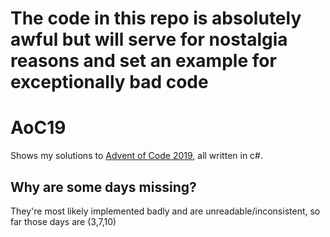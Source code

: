 # The code in this repo is absolutely awful but will serve for nostalgia reasons and set an example for exceptionally bad code

# AoC19
Shows my solutions to [Advent of Code 2019](https://adventofcode.com/), all written in c#.

## Why are some days missing?
They're most likely implemented badly and are unreadable/inconsistent, so far those days are (3,7,10)
